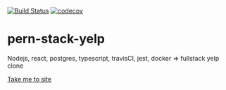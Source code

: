[![Build Status](https://travis-ci.com/turkaytunc/pelp.svg?branch=main)](https://travis-ci.com/turkaytunc/pelp)
[![codecov](https://codecov.io/gh/turkaytunc/pelp/branch/main/graph/badge.svg?token=1OY44IREUW)](https://codecov.io/gh/turkaytunc/pelp)

# pern-stack-yelp

Nodejs, react, postgres, typescript, travisCI, jest, docker => fullstack yelp clone

[Take me to site](https://turkaytunc.github.io/pelp/)
